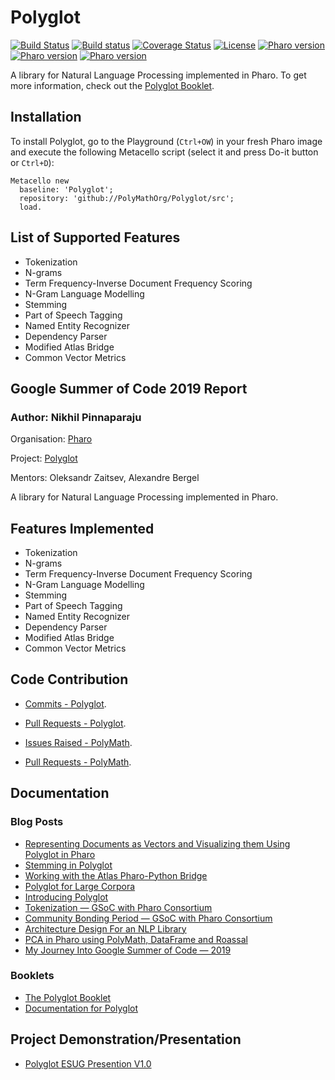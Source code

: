 # Polyglot
[![Build Status](https://travis-ci.org/PolyMathOrg/Polyglot.svg?branch=master)](https://travis-ci.org/PolyMathOrg/Polyglot)
[![Build status](https://ci.appveyor.com/api/projects/status/nk84odcludj242lw?svg=true)](https://ci.appveyor.com/project/nikhilpinnaparaju/Polyglot)
[![Coverage Status](https://coveralls.io/repos/github/PolyMathOrg/Polyglot/badge.svg?branch=master)](https://coveralls.io/github/PolyMathOrg/Polyglot?branch=master)
[![License](https://img.shields.io/badge/license-MIT-blue.svg)](https://raw.githubusercontent.com/PolyMathOrg/Polyglot/master/LICENSE)
[![Pharo version](https://img.shields.io/badge/Pharo-6.1-%23aac9ff.svg)](https://pharo.org/download)
[![Pharo version](https://img.shields.io/badge/Pharo-7.0-%23aac9ff.svg)](https://pharo.org/download)
[![Pharo version](https://img.shields.io/badge/Pharo-8.0-%23aac9ff.svg)](https://pharo.org/download)

A library for Natural Language Processing implemented in Pharo. To get more information, check out the [Polyglot Booklet](https://github.com/SquareBracketAssociates/Booklet-Polyglot).

## Installation
To install Polyglot, go to the Playground (`Ctrl+OW`) in your fresh Pharo image and execute the following Metacello script (select it and press Do-it button or `Ctrl+D`):

```smalltalk
Metacello new
  baseline: 'Polyglot';
  repository: 'github://PolyMathOrg/Polyglot/src';
  load.
```

## List of Supported Features

- Tokenization
- N-grams
- Term Frequency-Inverse Document Frequency Scoring
- N-Gram Language Modelling
- Stemming
- Part of Speech Tagging
- Named Entity Recognizer
- Dependency Parser
- Modified Atlas Bridge
- Common Vector Metrics

## Google Summer of Code 2019 Report
### Author: Nikhil Pinnaparaju

Organisation: [Pharo](https://pharo.org/)

Project: [Polyglot](https://github.com/PolyMathOrg/Polyglot)

Mentors: Oleksandr Zaitsev, Alexandre Bergel


A library for Natural Language Processing implemented in Pharo. 

## Features Implemented
- Tokenization
- N-grams
- Term Frequency-Inverse Document Frequency Scoring
- N-Gram Language Modelling
- Stemming
- Part of Speech Tagging
- Named Entity Recognizer
- Dependency Parser
- Modified Atlas Bridge
- Common Vector Metrics


## Code Contribution
- [Commits - Polyglot](https://github.com/PolyMathOrg/Polyglot/commits/master?author=nikhilpinnaparaju).

- [Pull Requests - Polyglot](https://github.com/PolyMathOrg/Polyglot/pulls?utf8=%E2%9C%93&q=is%3Apr+author%3Anikhilpinnaparaju+).

- [Issues Raised - PolyMath](https://github.com/PolyMathOrg/PolyMath/issues?utf8=%E2%9C%93&q=is%3Aissue+author%3Anikhilpinnaparaju+).

- [Pull Requests - PolyMath](https://github.com/PolyMathOrg/PolyMath/pulls?utf8=%E2%9C%93&q=is%3Apr+author%3Anikhilpinnaparaju+).

## Documentation

### Blog Posts

- [Representing Documents as Vectors and Visualizing them Using Polyglot in Pharo](https://medium.com/@nikhilpinnaparaju/representing-documents-as-vectors-and-visualizing-them-using-polyglot-in-pharo-73887e8bb418)
- [Stemming in Polyglot](https://medium.com/@nikhilpinnaparaju/stemming-in-polyglot-2672a349e15)
- [Working with the Atlas Pharo-Python Bridge](https://medium.com/@nikhilpinnaparaju/working-with-the-atlas-pharo-python-bridge-1ad6ba356f7)
- [Polyglot for Large Corpora](https://medium.com/@nikhilpinnaparaju/polyglot-for-large-corpora-71267c525876)
- [Introducing Polyglot](https://link.medium.com/XrrMmBsfPX)
- [Tokenization  — GSoC with Pharo Consortium](https://link.medium.com/YlaK5QtfPX)
- [Community Bonding Period — GSoC with Pharo Consortium](https://link.medium.com/WyjlwqwfPX)
- [Architecture Design For an NLP Library](https://link.medium.com/Az8fikxfPX)
- [PCA in Pharo using PolyMath, DataFrame and Roassal](https://link.medium.com/qcRTM0yfPX)
- [My Journey Into Google Summer of Code — 2019](https://link.medium.com/PZ6Zd4zfPX)

### Booklets

- [The Polyglot Booklet](https://github.com/SquareBracketAssociates/Booklet-Polyglot)
- [Documentation for Polyglot](https://github.com/nikhilpinnaparaju/Polyglot-Documentation)

## Project Demonstration/Presentation
- [Polyglot ESUG Presention V1.0](https://drive.google.com/file/d/18J2bgdrJ6Dhbaxg1-N3hC8-ZD7y0P9yp/view?usp=sharing)
